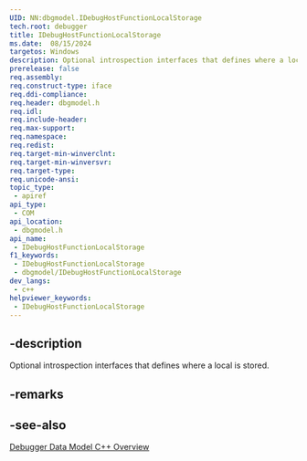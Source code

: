 ```yaml
---
UID: NN:dbgmodel.IDebugHostFunctionLocalStorage
tech.root: debugger
title: IDebugHostFunctionLocalStorage
ms.date:  08/15/2024
targetos: Windows
description: Optional introspection interfaces that defines where a local is stored. (dbgmodel.h)
prerelease: false
req.assembly: 
req.construct-type: iface
req.ddi-compliance: 
req.header: dbgmodel.h
req.idl: 
req.include-header: 
req.max-support: 
req.namespace: 
req.redist: 
req.target-min-winverclnt: 
req.target-min-winversvr: 
req.target-type: 
req.unicode-ansi: 
topic_type:
 - apiref
api_type:
 - COM
api_location:
 - dbgmodel.h
api_name:
 - IDebugHostFunctionLocalStorage
f1_keywords:
 - IDebugHostFunctionLocalStorage
 - dbgmodel/IDebugHostFunctionLocalStorage
dev_langs:
 - c++
helpviewer_keywords:
 - IDebugHostFunctionLocalStorage
---
```


## -description

Optional introspection interfaces that defines where a local is stored.

## -remarks

## -see-also

[Debugger Data Model C++ Overview](/windows-hardware/drivers/debugger/data-model-cpp-overview)
